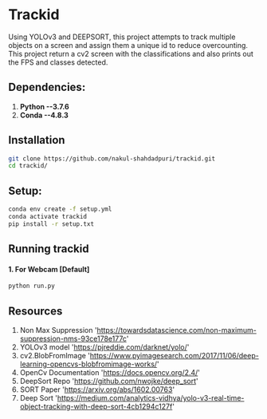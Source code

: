 # Trackid
Using YOLOv3 and DEEPSORT, this project attempts to track multiple objects on a screen and assign them a unique id to reduce overcounting.
This project return a cv2 screen with the classifications and also prints out the FPS and classes detected.

## Dependencies:
1. **Python --3.7.6**
2. **Conda --4.8.3**

## Installation

```sh
git clone https://github.com/nakul-shahdadpuri/trackid.git
cd trackid/
```
## Setup:
```sh
conda env create -f setup.yml
conda activate trackid
pip install -r setup.txt
```

## Running trackid

#### 1. For Webcam [Default]
```sh
python run.py 
```

## Resources
1. Non Max Suppression 'https://towardsdatascience.com/non-maximum-suppression-nms-93ce178e177c'
2. YOLOv3 model 'https://pjreddie.com/darknet/yolo/'
3. cv2.BlobFromImage 'https://www.pyimagesearch.com/2017/11/06/deep-learning-opencvs-blobfromimage-works/'
4. OpenCv Documentation 'https://docs.opencv.org/2.4/'
5. DeepSort Repo 'https://github.com/nwojke/deep_sort' 
6. SORT Paper 'https://arxiv.org/abs/1602.00763'
7. Deep Sort 'https://medium.com/analytics-vidhya/yolo-v3-real-time-object-tracking-with-deep-sort-4cb1294c127f'
